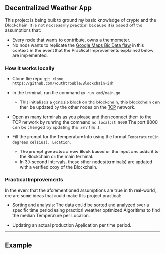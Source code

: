 ## Decentralized Weather App
This project is being built to ground my basic knowledge of crypto and the Blockchain. It is not necessarily practical 
because it is based off the assumptions that:  
- Every node that wants to  contribute, owns a thermometer.
- No node wants to replicate the [Google Maps Big Data flaw](https://news.artnet.com/art-world/artist-simon-weckert-google-map-hack-1769187) in this context, in the event that the Practical Improvements
explained below are implemented.
  
### How it works locally

- Clone the repo `git clone https://github.com/youthtrouble/Blockchain-ish`
- In the terminal, run the command `go run cmd/main.go` 
  - This initialises a [genesis block](https://www.investopedia.com/terms/g/genesis-block.asp#:~:text=A%20Genesis%20Block%20is%20the,occur%20on%20a%20blockchain%20network.) on the blockchain, this blockchain can then be updated by the other nodes
on the [TCP](https://en.wikipedia.org/wiki/Transmission_Control_Protocol) network.

- Open as many terminals as you please and then connect them to the TCP network by  running the command
`nc localost 8000` The port 8000 can be changed by updating the .env file :).
  
- Fill the prompt for the Temperature Info using the format `Temperature(in degrees celsius), Location`.
    - The prompt generates a new Block based on the input and adds it to the Blockchain on the main terminal. 
    -  In 30-second Intervals, these other nodes(terminals)
   are updated with a verified copy of the Blockchain.
  

### Practical Improvements

In the event that the aforementioned assumptions are true in th real-world, ere are some ideas
 that could make this project practical:

- Sorting and analysis: The data could be sorted and analyzed over a specific time period using practical weather optimized Algorithms
 to find the median Temperature per Location.
  
- Updating an actual production Application per time period.

---

## Example



